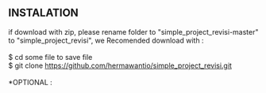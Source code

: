 ## INSTALATION

if download with zip, please rename folder to "simple_project_revisi-master" to "simple_project_revisi", we Recomended download with : <br />
<br />
$ cd some file to save file <br />
$ git clone https://github.com/hermawantio/simple_project_revisi.git <br />
<br />
*OPTIONAL : <br />

